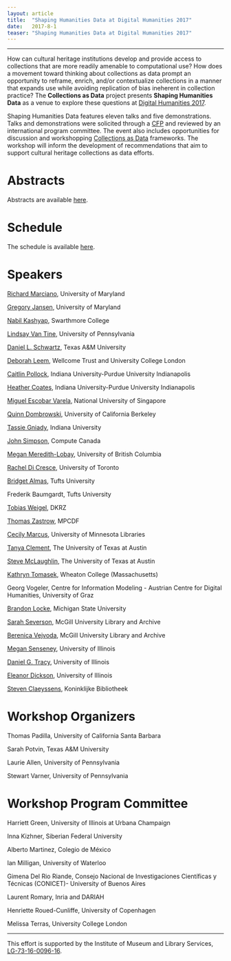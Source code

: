 ```yaml
---
layout: article
title:  "Shaping Humanities Data at Digital Humanities 2017"
date:   2017-8-1 
teaser: "Shaping Humanities Data at Digital Humanities 2017"
---
```

---
How can cultural heritage institutions develop and provide access to collections that are more readily amenable to computational use? How does a movement toward thinking about collections as data prompt an opportunity to reframe, enrich, and/or contextualize collections in a manner that expands use while avoiding replication of bias ineherent in collection practice? The **Collections as Data** project presents **Shaping Humanities Data** as a venue to explore these questions at [Digital Humanities 2017]().

Shaping Humanities Data features eleven talks and five demonstrations. Talks and demonstrations were solicited through a [CFP](https://collectionsasdata.github.io/dh2017/) and reviewed by an international program committee. The event also includes opportunities for discussion and workshopping [Collections as Data](https://collectionsasdata.github.io/statement/) frameworks. The workshop will inform the development of recommendations that aim to support cultural heritage collections as data efforts. 

# Abstracts
Abstracts are available [here](https://collectionsasdata.github.io/shapingdata_dh2017_abstracts/). 

# Schedule 
The schedule is available [here](https://collectionsasdata.github.io/shapingdata_dh2017_schedule/). 

# Speakers 
[Richard Marciano](https://ischool.umd.edu/faculty-staff/richard-marciano), University of Maryland

[Gregory Jansen](https://ischool.umd.edu/faculty-staff/greg-jansen), University of Maryland

[Nabil Kashyap](http://www.nabilk.com/), Swarthmore College

[Lindsay Van Tine](http://lindsayvantine.org/), University of Pennsylvania

[Daniel L. Schwartz](http://idhmc.tamu.edu/node/32), Texas A&M University

[Deborah Leem](http://londonsmells.co.uk/contributors/), Wellcome Trust and University College London

[Caitlin Pollock](http://www.ulib.iupui.edu/digitalscholarship/people/caitlinpollock), Indiana University-Purdue University Indianapolis

[Heather Coates](http://www.ulib.iupui.edu/digitalscholarship/people/heathercoates), Indiana University-Purdue University Indianapolis

[Miguel Escobar Varela](http://www.usp.nus.edu.sg/about/meet-our-professors/39-miguel-escobar-varela), National University of Singapore

[Quinn Dombrowski](http://www.quinndombrowski.com/), University of California Berkeley

[Tassie Gniady](http://www.tassieg.org/about/), Indiana University

[John Simpson](https://www.computecanada.ca/research-portal/technical-support/national-experts/), Compute Canada

[Megan Meredith-Lobay](http://ubc.academia.edu/MeganMeredithLobay), University of British Columbia

[Rachel Di Cresce](https://its.library.utoronto.ca/staff/rachel-di-cresce), University of Toronto

[Bridget Almas](http://www.perseus.tufts.edu/hopper/about/who/bridgetAlmas), Tufts University

Frederik Baumgardt, Tufts University

[Tobias Weigel](https://www.dkrz.de/about/Organisation/mitarbeiter/TobiasWeigel), DKRZ

[Thomas Zastrow](http://www.mpcdf.mpg.de/about-mpcdf/organisation/staff/personalpage?email=thomas.zastrow@rzg.mpg.de), MPCDF

[Cecily Marcus](https://www.linkedin.com/in/cecily-marcus-61946347), University of Minnesota Libraries

[Tanya Clement](https://www.ischool.utexas.edu/people/person_details?PersonID=176), The University of Texas at Austin

[Steve McLaughlin](http://www.stephenmclaughlin.net/), The University of Texas at Austin

[Kathryn Tomasek](http://wheatoncollege.edu/faculty/profiles/kathryn-tomasek/), Wheaton College (Massachusetts)

Georg Vogeler, Centre for Information Modeling - Austrian Centre for Digital Humanities, University of Graz

[Brandon Locke](http://brandontlocke.com/), Michigan State University

[Sarah Severson](https://www.mcgill.ca/library/librarians/sarah-severson), McGill University Library and Archive

[Berenica Vejvoda](https://www.mcgill.ca/library/librarians/berenica-vejvoda), McGill University Library and Archive

[Megan Senseney](https://ischool.illinois.edu/people/staff/megan-senseney), University of Illinois

[Daniel G. Tracy](http://www.library.illinois.edu/people/bios/dtracy/), University of Illinois

[Eleanor Dickson](https://www.linkedin.com/in/eleanor-dickson-66643a66), University of Illinois

[Steven Claeyssens](https://www.kb.nl/organisatie/organisatie-en-beleid/afdelingen-en-organogram/collectiespecialisten-kb/steven-claeyssens), Koninklijke Bibliotheek

# Workshop Organizers 
Thomas Padilla, University of California Santa Barbara

Sarah Potvin, Texas A&M University

Laurie Allen, University of Pennsylvania

Stewart Varner, University of Pennsylvania

# Workshop Program Committee
Harriett Green, University of Illinois at Urbana Champaign

Inna Kizhner, Siberian Federal University

Alberto Martinez, Colegio de México

Ian Milligan, University of Waterloo

Gimena Del Rio Riande, Consejo Nacional de Investigaciones Científicas y Técnicas (CONICET)- University of Buenos Aires

Laurent Romary, Inria and DARIAH

Henriette Roued-Cunliffe, University of Copenhagen 

Melissa Terras, University College London

---
This effort is supported by the Institute of Museum and Library Services, [LG-73-16-0096-16](https://www.imls.gov/grants/awarded/LG-73-16-0096-16). 
